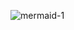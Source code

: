 ![mermaid-1](/mnt/e/uni/bachelor/markdowntoconfluence/MarkdownToConfluence/file_parsing/tests/testdocs/mermaid-1.png)